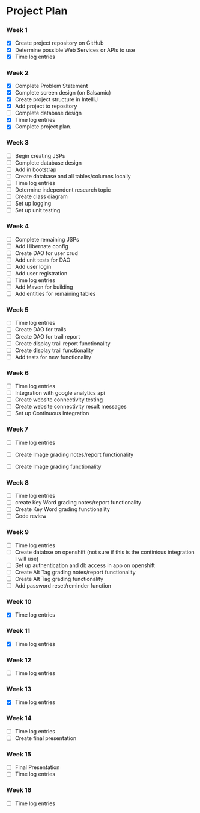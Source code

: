 # Project Plan

### Week 1
- [X] Create project repository on GitHub
- [X] Determine possible Web Services or APIs to use
- [X] Time log entries

### Week 2
- [X] Complete Problem Statement
- [X] Complete screen design (on Balsamic)
- [X] Create project structure in IntelliJ
- [X] Add project to repository
- [ ] Complete database design
- [X] Time log entries
- [X] Complete project plan. 

### Week 3
- [ ] Begin creating JSPs
- [ ] Complete database design
- [ ] Add in bootstrap
- [ ] Create database and all tables/columns locally
- [ ] Time log entries
- [ ] Determine independent research topic
- [ ] Create class diagram
- [ ] Set up logging
- [ ] Set up unit testing

### Week 4
- [ ] Complete remaining JSPs
- [ ] Add Hibernate config
- [ ] Create DAO for user crud
- [ ] Add unit tests for DAO
- [ ] Add user login  
- [ ] Add user registration
- [ ] Time log entries
- [ ] Add Maven for building
- [ ] Add entities for remaining tables

### Week 5

- [ ] Time log entries
- [ ] Create DAO for trails
- [ ] Create DAO for trail report
- [ ] Create display trail report functionality
- [ ] Create display trail functionality
- [ ] Add tests for new functionality

### Week 6
- [ ] Time log entries
- [ ] Integration with google analytics api
- [ ] Create website connectivity testing
- [ ] Create website connectivity result messages
- [ ] Set up Continuous Integration 

### Week 7
- [ ] Time log entries
- [ ] Create Image grading notes/report functionality
- [ ] Create Image grading functionality


### Week 8
- [ ] Time log entries
- [ ] create Key Word grading notes/report functionality
- [ ] Create Key Word grading functionality
- [ ] Code review

### Week 9
- [ ] Time log entries
- [ ] Create databse on openshift (not sure if this is the continious integration I will use)
- [ ] Set up authentication and db access in app on openshift
- [ ] Create Alt Tag grading notes/report functionality
- [ ] Create Alt Tag grading functionality
- [ ] Add password reset/reminder function

### Week 10
- [X] Time log entries

### Week 11
- [X] Time log entries

### Week 12
- [ ] Time log entries

### Week 13
- [X] Time log entries

### Week 14
- [ ] Time log entries
- [ ] Create final presentation

### Week 15
- [ ] Final Presentation
- [ ] Time log entries

### Week 16
- [ ] Time log entries
